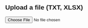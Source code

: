<!DOCTYPE html>
<html lang="en">
<head>
  <meta charset="UTF-8">
  <title>File Viewer</title>
  <script src="https://cdnjs.cloudflare.com/ajax/libs/xlsx/0.18.5/xlsx.full.min.js"></script>
  <style>
    body { font-family: Arial, sans-serif; padding: 20px; }
    table { border-collapse: collapse; width: 100%; margin-top: 20px; }
    th, td { border: 1px solid #ccc; padding: 8px; text-align: left; }
  </style>
</head>
<body>
  <h2>Upload a file (TXT, XLSX)</h2>
  <input type="file" id="fileInput" />
  <div id="output"></div>

  <script>
    document.getElementById('fileInput').addEventListener('change', function (e) {
      const file = e.target.files[0];
      const output = document.getElementById('output');
      output.innerHTML = "";

      if (!file) return;

      const reader = new FileReader();
      const extension = file.name.split('.').pop().toLowerCase();

      if (extension === 'txt') {
        reader.onload = function (e) {
          const text = e.target.result;
          const rows = text.split('\n');
          let html = '<table>';
          rows.forEach(row => {
            html += `<tr><td>${row.replace(/\t/g, '</td><td>')}</td></tr>`;
          });
          html += '</table>';
          output.innerHTML = html;
        };
        reader.readAsText(file);

      } else if (extension === 'xlsx' || extension === 'xls') {
        reader.onload = function (e) {
          const data = new Uint8Array(e.target.result);
          const workbook = XLSX.read(data, { type: 'array' });
          const sheet = workbook.Sheets[workbook.SheetNames[0]];
          const html = XLSX.utils.sheet_to_html(sheet);
          output.innerHTML = html;
        };
        reader.readAsArrayBuffer(file);

      } else {
        output.innerHTML = '<p>Unsupported file type.</p>';
      }
    });
  </script>
</body>
</html>

